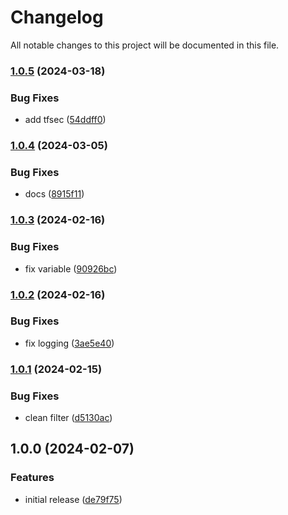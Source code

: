 # Changelog

All notable changes to this project will be documented in this file.

### [1.0.5](https://github.com/finisterra-io/terraform-aws-s3/compare/v1.0.4...v1.0.5) (2024-03-18)


### Bug Fixes

* add tfsec ([54ddff0](https://github.com/finisterra-io/terraform-aws-s3/commit/54ddff095390847663c3ebfae05977f968d9084a))

### [1.0.4](https://github.com/finisterra-io/terraform-aws-s3/compare/v1.0.3...v1.0.4) (2024-03-05)


### Bug Fixes

* docs ([8915f11](https://github.com/finisterra-io/terraform-aws-s3/commit/8915f11b3dc6b2ca454fb03c0a7ac3c5d977dda6))

### [1.0.3](https://github.com/finisterra-io/terraform-aws-s3/compare/v1.0.2...v1.0.3) (2024-02-16)


### Bug Fixes

* fix variable ([90926bc](https://github.com/finisterra-io/terraform-aws-s3/commit/90926bc31c33c2b912957317bb1827df62c77a69))

### [1.0.2](https://github.com/finisterra-io/terraform-aws-s3/compare/v1.0.1...v1.0.2) (2024-02-16)


### Bug Fixes

* fix logging ([3ae5e40](https://github.com/finisterra-io/terraform-aws-s3/commit/3ae5e40b2cada264d837a914a3abbbe8d9349223))

### [1.0.1](https://github.com/finisterra-io/terraform-aws-s3/compare/v1.0.0...v1.0.1) (2024-02-15)


### Bug Fixes

* clean filter ([d5130ac](https://github.com/finisterra-io/terraform-aws-s3/commit/d5130ac90577b988facc4bcf939aeff33d49dea3))

## 1.0.0 (2024-02-07)


### Features

* initial release ([de79f75](https://github.com/finisterra-io/terraform-aws-s3/commit/de79f75950f2f47ceba021a4fb4f3d8a2aabb3dc))
